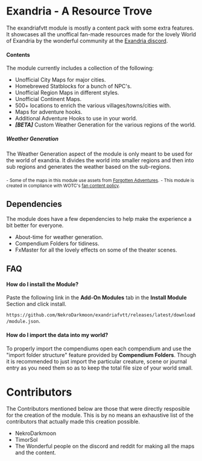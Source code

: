 # Exandria - A Resource Trove

The exandriafvtt module is mostly a content pack with some extra features. It showcases all the unoffical fan-made resources made for the lovely World of Exandria by the wonderful community at the [Exandria discord](https://discord.com/invite/Cj47Qgs). 


#### Contents
The module currently includes a collection of the following:
- Unofficial City Maps for major cities. 
- Homebrewed Statblocks for a bunch of NPC's.
- Unofficial Region Maps in different styles.
- Unofficial Continent Maps.
- 500+ locations to enrich the various villages/towns/cities with.
- Maps for adventure hooks.
- Additional Adventure Hooks to use in your world.
- ***[BETA]*** Custom Weather Generation for the various regions of the world.  


##### Weather Generation
The Weather Generation aspect of the module is only meant to be used for the world of exandria. It divides the world into smaller regions and then into sub regions and generates the weather based on the sub-regions.



<sub>- Some of the maps in this module use assets from [Forgotten Adventures](https://www.forgotten-adventures.net/).</sub>
<sub>- This module is created in compliance with WOTC's [fan content policy](https://company.wizards.com/en/legal/fancontentpolicy).</sub>


## Dependencies
The module does have a few dependencies to help make the experience a bit better for everyone.

- About-time for weather generation.
- Compendium Folders for tidiness.
- FxMaster for all the lovely effects on some of the theater scenes.


## FAQ

#### How do I install the Module?
Paste the following link in the **Add-On Modules** tab in the **Install Module** Section and click install.

`https://github.com/NekroDarkmoon/exandriafvtt/releases/latest/download/module.json`.


#### How do I import the data into my world?
To properly import the compendiums open each compendium and use the "import folder structure" feature provided by **Compendium Folders**. Though it is recommended to just import the particular creature, scene or journal entry as you need them so as to keep the total file size of your world small.


# Contributors
The Contributors mentioned below are those that were directly resposible for the creation of the module. This is by no means an exhaustive list of the contributors that actually made this creation possible.

- NekroDarkmoon
- TimorSol
- The Wonderful people on the discord and reddit for making all the maps and the content.